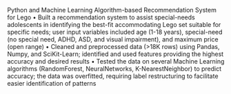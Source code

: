 Python and Machine Learning Algorithm-based Recommendation System for Lego
• Built a recommendation system to assist special-needs adolescents in identifying the best-fit accommodating Lego set suitable for specific needs; user input variables included age (1-18 years), special-need (no special need, ADHD, ASD, and visual impairment), and maximum price (open range)
• Cleaned and preprocessed data (&gt;18K rows) using Pandas, Numpy, and SciKit-Learn; identified and used features providing the highest accuracy and desired results
• Tested the data on several Machine Learning algorithms (RandomForest, NeuralNetworks, K-NearestNeighbor) to predict accuracy; the data was overfitted, requiring label restructuring to facilitate easier identification of patterns
